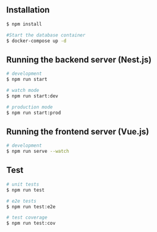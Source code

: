 ## Installation

```bash
$ npm install
```

```bash
#Start the database container
$ docker-compose up -d
```

## Running the backend server (Nest.js)

```bash
# development
$ npm run start

# watch mode
$ npm run start:dev

# production mode
$ npm run start:prod
```

## Running the frontend server (Vue.js)

```bash
# development
$ npm run serve --watch
```

## Test

```bash
# unit tests
$ npm run test

# e2e tests
$ npm run test:e2e

# test coverage
$ npm run test:cov
```